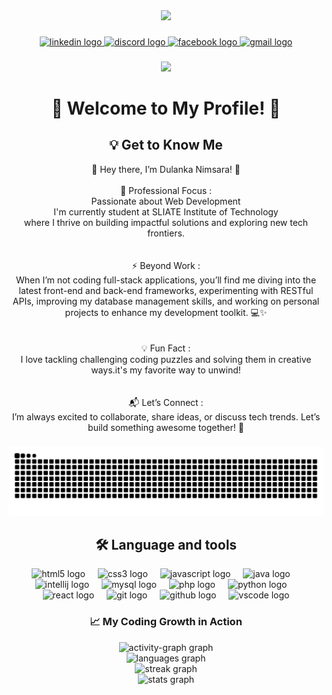 <div align="center">
  <img height="150" src="https://media.licdn.com/dms/image/v2/D5616AQEOc4yDJX41xQ/profile-displaybackgroundimage-shrink_350_1400/profile-displaybackgroundimage-shrink_350_1400/0/1726974100134?e=1744243200&v=beta&t=PkSMdKI0PfDCo3bMUsoHx7u6h-X3BMSNgw6bgVlVDMc"  />
</div>

###

<div align="center">
  <a href="www.linkedin.com/in/dulanka-gunathilaka-93a184323" target="_blank">
    <img src="https://raw.githubusercontent.com/maurodesouza/profile-readme-generator/master/src/assets/icons/social/linkedin/default.svg" width="52" height="40" alt="linkedin logo"  />
  </a>
  <a href="https://discord.com/users/earlybird__24" target="_blank">
    <img src="https://raw.githubusercontent.com/maurodesouza/profile-readme-generator/master/src/assets/icons/social/discord/default.svg" width="52" height="40" alt="discord logo"  />
  </a>
  <a href="https://web.facebook.com/profile.php?id=61554029576819" target="_blank">
    <img src="https://raw.githubusercontent.com/maurodesouza/profile-readme-generator/master/src/assets/icons/social/facebook/default.svg" width="52" height="40" alt="facebook logo"  />
  </a>
  <a href="dulankanimsaradn@gmail.com" target="_blank">
    <img src="https://raw.githubusercontent.com/maurodesouza/profile-readme-generator/master/src/assets/icons/social/gmail/default.svg" width="52" height="40" alt="gmail logo"  />
  </a>
</div>

###

<div align="center">
  <img src="https://visitor-badge.laobi.icu/badge?page_id=dulankagunathilaka.dulankagunathilaka&left_color=slateblue"  />
</div>

###

<h1 align="center">🚀 Welcome to My Profile! 🌟</h1>

###

<h2 align="center">💡 Get to Know Me</h2>


<p align="center">🚀 Hey there, I’m Dulanka Nimsara! 👋<br><br>💼 Professional Focus :<br>Passionate about Web Development<br> I'm currently student at SLIATE Institute of Technology<br> where I thrive on building impactful solutions and exploring new tech frontiers.<br><br><br>⚡ Beyond Work :<br>When I’m not coding full-stack applications, you’ll find me diving into the latest front-end and back-end frameworks, experimenting with RESTful APIs, improving my database management skills, and working on personal projects to enhance my development toolkit. 💻✨<br><br><br>💡 Fun Fact : <br>I love tackling challenging coding puzzles and solving them in creative ways.it's my favorite way to unwind! <br><br><br>📬 Let’s Connect :<br>I’m always excited to collaborate, share ideas, or discuss tech trends. Let’s build something awesome together! 🚀</p>

###

<img src="https://raw.githubusercontent.com/dulankagunathilaka/dulankagunathilaka/output/snake.svg" alt="Snake animation" />

###

<h2 align="center">🛠 Language and tools</h2>



<div align="center">
  <img src="https://cdn.jsdelivr.net/gh/devicons/devicon/icons/html5/html5-original.svg" height="40" alt="html5 logo"  />
  <img width="12" />
  <img src="https://cdn.jsdelivr.net/gh/devicons/devicon/icons/css3/css3-original.svg" height="40" alt="css3 logo"  />
  <img width="12" />
  <img src="https://cdn.jsdelivr.net/gh/devicons/devicon/icons/javascript/javascript-original.svg" height="40" alt="javascript logo"  />
  <img width="12" />
  <img src="https://cdn.jsdelivr.net/gh/devicons/devicon/icons/java/java-original.svg" height="40" alt="java logo"  />
  <img width="12" />
  <img src="https://cdn.jsdelivr.net/gh/devicons/devicon/icons/intellij/intellij-original.svg" height="40" alt="intellij logo"  />
  <img width="12" />
  <img src="https://cdn.jsdelivr.net/gh/devicons/devicon/icons/mysql/mysql-original.svg" height="40" alt="mysql logo"  />
  <img width="12" />
  <img src="https://cdn.jsdelivr.net/gh/devicons/devicon/icons/php/php-original.svg" height="40" alt="php logo"  />
  <img width="12" />
  <img src="https://cdn.jsdelivr.net/gh/devicons/devicon/icons/python/python-original.svg" height="40" alt="python logo"  />
  <img width="12" />
  <img src="https://cdn.jsdelivr.net/gh/devicons/devicon/icons/react/react-original.svg" height="40" alt="react logo"  />
  <img width="12" />
  <img src="https://cdn.jsdelivr.net/gh/devicons/devicon/icons/git/git-original.svg" height="40" alt="git logo"  />
  <img width="12" />
  <img src="https://cdn.jsdelivr.net/gh/devicons/devicon/icons/github/github-original.svg" height="40" alt="github logo"  />
  <img width="12" />
  <img src="https://cdn.jsdelivr.net/gh/devicons/devicon/icons/vscode/vscode-original.svg" height="40" alt="vscode logo"  />
</div>

###

<h3 align="center">📈 My Coding Growth in Action</h3>



<div align="center">
  <img src="https://github-readme-activity-graph.vercel.app/graph?username=dulankagunathilaka&area=false&hide_border=false&hide_title=false&theme=github-dark" height="150" alt="activity-graph graph" /> <br>
  <img src="https://github-readme-stats.vercel.app/api/top-langs?username=dulankagunathilaka&locale=en&hide_title=false&layout=compact&card_width=320&langs_count=5&theme=aura&hide_border=true&order=2" height="150" alt="languages graph" /> <br>
  <img src="https://streak-stats.demolab.com?user=dulankagunathilaka&locale=en&mode=daily&theme=aura&hide_border=true&border_radius=5&order=3" height="220" alt="streak graph" /> <br>
  <img src="https://github-readme-stats.vercel.app/api?username=dulankagunathilaka&hide_title=false&hide_rank=false&show_icons=true&include_all_commits=true&count_private=true&disable_animations=false&theme=aura&locale=en&hide_border=true&order=1" height="250" alt="stats graph"  />
</div>

###
